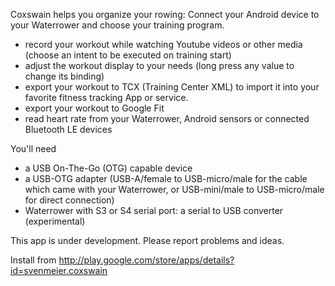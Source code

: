 Coxswain helps you organize your rowing: Connect your Android device to your Waterrower and choose your training program. 

- record your workout while watching Youtube videos or other media (choose an intent to be executed on training start)
- adjust the workout display to your needs (long press any value to change its binding)
- export your workout to TCX (Training Center XML) to import it into your favorite fitness tracking App or service.
- export your workout to Google Fit
- read heart rate from your Waterrower, Android sensors or connected Bluetooth LE devices

You'll need
- a USB On-The-Go (OTG) capable device
- a USB-OTG adapter (USB-A/female to USB-micro/male for the cable which came with your Waterrower, or USB-mini/male to USB-micro/male for direct connection)
- Waterrower with S3 or S4 serial port: a serial to USB converter (experimental)

This app is under development. Please report problems and ideas.

Install from http://play.google.com/store/apps/details?id=svenmeier.coxswain
